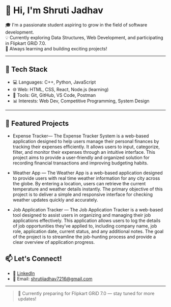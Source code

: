 # 👋 Hi, I'm Shruti Jadhav

🎓 I'm a passionate student aspiring to grow in the field of software development.  
💡 Currently exploring Data Structures, Web Development, and participating in Flipkart GRiD 7.0.  
🌱 Always learning and building exciting projects!

---

## 🔧 Tech Stack

- 💻 Languages: C++, Python, JavaScript
- 🌐 Web: HTML, CSS, React, Node.js (learning)
- 🧰 Tools: Git, GitHub, VS Code, Postman
- 📊 Interests: Web Dev, Competitive Programming, System Design

---

## 📂 Featured Projects

- Expense Tracker—
  The Expense Tracker System is a web-based application designed to help users 
  manage their personal finances by tracking their expenses efficiently. It allows 
  users to input, categorize, filter, and monitor their expenses through an intuitive 
  interface. This project aims to provide a user-friendly and organized solution for 
  recording financial transactions and improving budgeting habits.

- Weather App —
  The Weather App is a web-based application designed to provide users with real
  time weather information for any city across the globe. By entering a location, 
  users can retrieve the current temperature and weather details instantly. The 
  primary objective of this project is to deliver a simple and responsive interface 
  for checking weather updates quickly and accurately. 

-  Job Application Tracker —
  The Job Application Tracker is a web-based tool designed to assist users in 
  organizing and managing their job applications effectively. This application 
  allows users to log the details of job opportunities they’ve applied to, including 
  company name, job role, application date, current status, and any additional notes. 
  The goal of the project is to streamline the job-hunting process and provide a clear 
  overview of application progress.
## 📫 Let's Connect!

- 🔗 [LinkedIn](https://www.linkedin.com/in/shruti-jadhav-2b9870289) 
- 📧 Email: shrutijadhav7216@gmail.com

---

> 💪 Currently preparing for Flipkart GRiD 7.0 — stay tuned for more updates!
